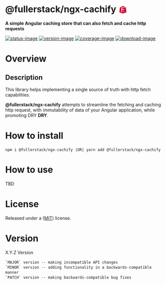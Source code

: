 # @fullerstack/ngx-cachify <img style="margin-bottom: -6px" width="30" src="../../libs/agx-assets/src/lib/images/tech/fullerstack-x250.png">

**A simple Angular caching store that can also fetch and cache http requests**

[![status-image]][status-link]
[![version-image]][version-link]
[![coverage-image]][coverage-link]
[![download-image]][download-link]

# Overview

## Description

This library helps implementing a single source of truth with http fetch capabilities.

**@fullerstack/ngx-cachify** attempts to streamline the fetching and caching http request, with immutability of data of your Angular application, while promoting DRY **DRY**.

# How to install

    npm i @fullerstack/ngx-cachify |OR| yarn add @fullerstack/ngx-cachify

# How to use

TBD

# License

Released under a ([MIT](https://raw.githubusercontent.com/neekware/fullerstack/main/LICENSE)) license.

# Version

X.Y.Z Version

    `MAJOR` version -- making incompatible API changes
    `MINOR` version -- adding functionality in a backwards-compatible manner
    `PATCH` version -- making backwards-compatible bug fixes

[status-image]: https://github.com/neekware/fullerstack/actions/workflows/ci.yml/badge.svg
[status-link]: https://github.com/neekware/fullerstack/actions/workflows/ci.yml
[version-image]: https://img.shields.io/npm/v/@fullerstack/ngx-cachify.svg
[version-link]: https://www.npmjs.com/package/@fullerstack/ngx-cachify
[coverage-image]: https://coveralls.io/repos/neekware/fullerstack/badge.svg
[coverage-link]: https://coveralls.io/r/neekware/fullerstack
[download-image]: https://img.shields.io/npm/dm/@fullerstack/ngx-cachify.svg
[download-link]: https://www.npmjs.com/package/@fullerstack/ngx-cachify
